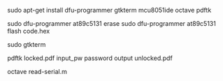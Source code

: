 sudo apt-get install dfu-programmer gtkterm mcu8051ide octave pdftk

sudo dfu-programmer at89c5131 erase
sudo dfu-programmer at89c5131 flash code.hex

sudo gtkterm

pdftk locked.pdf input_pw password output unlocked.pdf

octave read-serial.m 